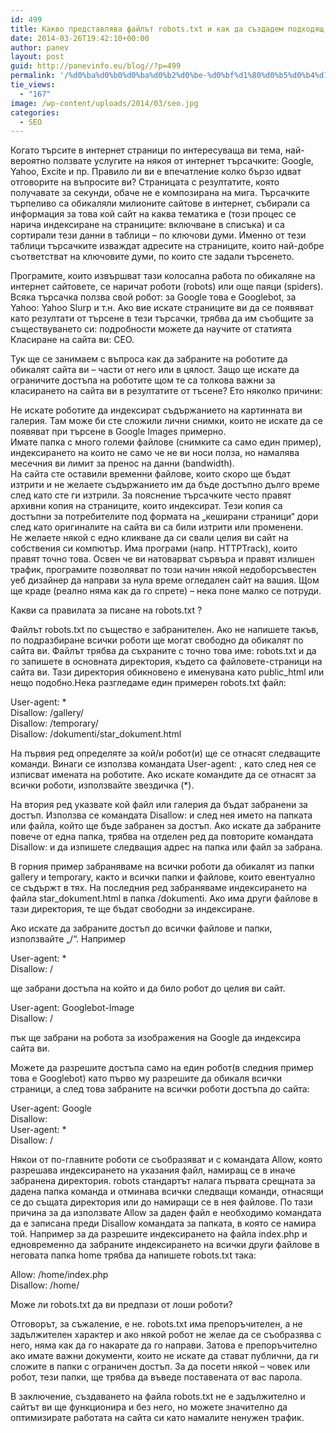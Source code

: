 ```yaml
---
id: 499
title: Какво представлява файлът robots.txt и как да създадем подходящ за нашия сайт?
date: 2014-03-26T19:42:10+00:00
author: panev
layout: post
guid: http://panevinfo.eu/blog//?p=499
permalink: '/%d0%ba%d0%b0%d0%ba%d0%b2%d0%be-%d0%bf%d1%80%d0%b5%d0%b4%d1%81%d1%82%d0%b0%d0%b2%d0%bb%d1%8f%d0%b2%d0%b0-%d1%84%d0%b0%d0%b9%d0%bb%d1%8a%d1%82-robots-txt-%d0%b8-%d0%ba%d0%b0%d0%ba-%d0%b4%d0%b0-%d1%81.html'
tie_views:
  - "167"
image: /wp-content/uploads/2014/03/seo.jpg
categories:
  - SEO
---
```

Когато търсите в интернет страници по интересуваща ви тема, най-вероятно ползвате услугите на някоя от интернет търсачките: Google, Yahoo, Excite и пр. Правило ли ви е впечатление колко бързо идват отговорите на въпросите ви? Страницата с резултатите, която получавате за секунди, обаче не е композирана на мига. Търсачките търпеливо са обикаляли милионите сайтове в интернет, събирали са информация за това кой сайт на каква тематика е (този процес се нарича индексиране на страниците: включване в списъка) и са сортирали тези данни в таблици &#8211; по ключови думи. Именно от тези таблици търсачките изваждат адресите на страниците, които най-добре съответстват на ключовите думи, по които сте задали търсенето.  
<!--more-->

  
Програмите, които извършват тази колосална работа по обикаляне на интернет сайтовете, се наричат роботи (robots) или още паяци (spiders). Всяка търсачка ползва свой робот: за Google това е Googlebot, за Yahoo: Yahoo Slurp и т.н. Ако вие искате страниците ви да се появяват като резултати от търсене в тези търсачки, трябва да им съобщите за съществуването си: подробности можете да научите от статията Класиране на сайта ви: СЕО.

Тук ще се занимаем с въпроса как да забраните на роботите да обикалят сайта ви &#8211; части от него или в цялост. Защо ще искате да ограничите достъпа на роботите щом те са толкова важни за класирането на сайта ви в резултатите от тъсене? Ето няколко причини:

Не искате роботите да индексират съдържанието на картинната ви галерия. Там може би сте сложили лични снимки, които не искате да се появяват при търсене в Google Images примерно.  
Имате папка с много големи файлове (снимките са само един пример), индексирането на които не само че не ви носи полза, но намалява месечния ви лимит за пренос на данни (bandwidth).  
На сайта сте оставили временни файлове, които скоро ще бъдат изтрити и не желаете съдържанието им да бъде достъпно дълго време след като сте ги изтрили. За пояснение търсачките често правят архивни копия на страниците, които индексират. Тези копия са достъпни за потребителите под формата на &#8222;кеширани страници&#8220; дори след като оригиналите на сайта ви са били изтрити или променени.  
Не желаете някой с едно кликване да си свали целия ви сайт на собствения си компютър. Има програми (напр. HTTPTrack), които правят точно това. Освен че ви натоварват сървъра и правят излишен трафик, програмите позволяват по този начин някой недоборсъвестен уеб дизайнер да направи за нула време огледален сайт на вашия. Щом ще краде (реално няма как да го спрете) &#8211; нека поне малко се потруди.

Какви са правилата за писане на robots.txt ?

Файлът robots.txt по същество е забранителен. Ако не напишете такъв, по подразбиране всички роботи ще могат свободно да обикалят по сайта ви. Файлът трябва да съхраните с точно това име: robots.txt и да го запишете в основната директория, където са файловете-страници на сайта ви. Тази директория обикновено е именувана като public_html или нещо подобно.Нека разгледаме един примерен robots.txt файл:

User-agent: *  
Disallow: /gallery/  
Disallow: /temporary/  
Disallow: /dokumenti/star_dokument.html

На първия ред определяте за кой/и робот(и) ще се отнасят следващите команди. Винаги се използва командата User-agent: , като след нея се изписват имената на роботите. Ако искате командите да се отнасят за всички роботи, използвайте звездичка (*).

На втория ред указвате кой файл или галерия да бъдат забранени за достъп. Използва се командата Disallow: и след нея името на папката или файла, който ще бъде забранен за достъп. Ако искате да забраните повече от една папка, трябва на отделен ред да повторите командата Disallow: и да изпишете следващия адрес на папка или файл за забрана.

В горния пример забраняваме на всички роботи да обикалят из папки gallery и temporary, както и всички папки и файлове, които евентуално се съдържт в тях. На последния ред забраняваме индексирането на файла star_dokument.html в папка /dokumenti. Ако има други файлове в тази директория, те ще бъдат свободни за индексиране.

Ако искате да забраните достъп до всички файлове и папки, използвайте &#8222;/&#8220;. Например

User-agent: *  
Disallow: /

ще забрани достъпа на който и да било робот до целия ви сайт.

User-agent: Googlebot-Image  
Disallow: /

пък ще забрани на робота за изображения на Google да индексира сайта ви.

Можете да разрешите достъпа само на един робот(в следния пример това е Googlebot) като първо му разрешите да обикаля всички страници, а след това забраните на всички роботи достъпа до сайта:

User-agent: Google  
Disallow:  
User-agent: *  
Disallow: /

Някои от по-главните роботи се съобразяват и с командата Allow, която разрешава индексирането на указания файл, намиращ се в иначе забранена директория. robots стандартът налага първата срещната за дадена папка команда и отминава всички следващи команди, отнасящи се до същата директория или до намиращи се в нея файлове. По тази причина за да използвате Allow за даден файл е необходимо командата да е записана преди Disallow командата за папката, в която се намира той. Например за да разрешите индексирането на файла index.php и едновременно да забраните индексирането на всички други файлове в неговата папка home трябва да напишете robots.txt така:

Allow: /home/index.php  
Disallow: /home/

Може ли robots.txt да ви предпази от лоши роботи?

Отговорът, за съжаление, е не. robots.txt има препоръчителен, а не задължителен характер и ако някой робот не желае да се съобразява с него, няма как да го накарате да го направи. Затова е препоръчително ако имате важни документи, които не искате да стават публични, да ги сложите в папки с ограничен достъп. За да посети някой &#8211; човек или робот, тези папки, ще трябва да въведе поставената от вас парола.

В заключение, създаването на файла robots.txt не е задължително и сайтът ви ще функционира и без него, но можете значително да оптимизирате работата на сайта си като намалите ненужен трафик.